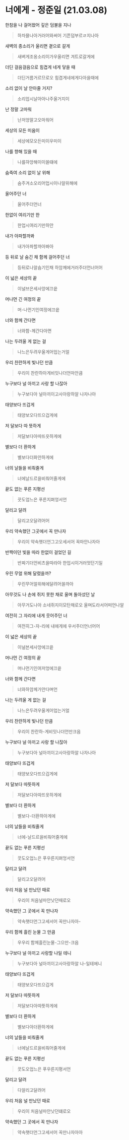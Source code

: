 # 너에게 - 정준일 (21.03.08)

한참을 나 걸어왔어 깊은 덤불을 지나

>하차믈나아거러어와써어 기픈덤부르ㄹ지나아

새벽의 종소리가 울리면 곁으로 갈게

>새벼게조옹소리이가우울리면 겨트로갈게에

더딘 걸음걸음으로 힘겹게 네게 닿을 때

>더딘거름거르므로오 힘겹게네에게다아을때에

소리 없이 날 안아줄 거지?

>소리업시날아아나주울거지이

난 정말 고마워

>난저엉말고오마워어

세상의 모든 미움이

>세상에모오든미이우미이

나를 향해 있을 때

>나를햐앙해이이쓸떄에

숨죽여 소리 없이 날 위해

>숨주겨소오리어업시이나알위해에

울어주던 너

>울어주더언너

한없이 여리기만 한

>한업시여리기만하안

내가 아파할까봐

>내가아파할까아봐아

등 뒤로 날 숨긴 채 함께 걸어주던 너

>등뒤로나알숨기인채 하암께에거러주더언너어어

이 넓은 세상의 끝

>이널브은세사앙에끄읕

머나먼 긴 여정의 끝

>머-나먼기인여정에끄읕

너와 함께 간다면 

>너와함-께간다아면

나는 두려울 게 없는 걸

>나느은두려우울게어업는거얼

우리 찬란하게 빛나던 만큼

>우리이 찬란하아게비잇나더언마안큼

누구보다 널 아끼고 사랑 할 나잖아

>누구보다아 널아끼이고사아랑하알 나자나아

태양보다 뜨겁게

>태양보오다뜨으겁게에

저 달보다 따 뜻하게

>저달보다아따뜨읏하게에

별보다 더 환하게

>별보다더화안하게에

너의 날들을 비춰줄게

>너에날드르을비춰어줄게에

끝도 없는 푸른 지평선

> 끗도업느은 푸른지펴엉서언

달리고 달려

>달리고오달려어어

우리 약속했던 그곳에서 꼭 만나자

>우리이 약속햇더언그고오세서어 꼭마안나자아

반짝이던 빛을 따라 한없이 걸었던 길

>반짜기더언비츠을따라아 한업시이거러엇던기일

우린 무얼 위해 달렸을까?

>우린무어얼위해에달려어쓸까아

아무것도 나 손에 쥐지 못한 채로 울며 돌아섰던 날

>아무거도나아 소네쥐지이모탄채로오 울며도라서어떠언나알

여전히 그 자리에 내게 웃어주던 너

>여전히그-자-리에 내애게에 우서주더언너어어

이 넓은 세상의 끝

>이널븐세사앙에끄읕

머나먼 긴 여정의 끝

>머나먼기인여저엉에끄읕

너와 함께 간다면

>너와하암께가안다며언

나는 두려울 게 없는 걸

>나느은두려우울게어업는거얼

우리 찬란하게 빛나던 만큼

>우리이 찬란하-게비잇나더언만크음

누구보다 널 아끼고 사랑 할 나잖아

>누구보다아 널아끼이고사아랑하알 나자나아

태양보다 뜨겁게

>태양보오다뜨으겁게에

저 달보다 따뜻하게

>저달보다아따뜨읏하게에

별보다 더 환하게

>별보다-더환하아게에

너의 날들을 비춰줄게

> 너에-날드르을비춰어줄게에

끝도 없는 푸른 지평선

> 끗도오업느은 푸우른지펴엉서언

달리고 달려

> 달리고오달려어

우리 처음 널 만났던 때로

> 우리이 처음널마안낫던때로오

약속했던 그 곳에서 꼭 만나자

> 약속햇더언그고세서어 꼭만나자아-

우리 함께 흘린 눈물 그 만큼

> 우우리 함께흘린눈물-그으만-크음

누구보다 널 아끼고 사랑할 나일 테니

> 누구보다아 널아끼이고사아랑하알 나-일테에니

태양보다 뜨겁게

> 태양보오다뜨으겁게

저 달보다 따뜻하게

> 저달보다아따뜻하게에

별보다 더 환하게

> 별보다아더환하게에

너의 날들을 비춰줄게

> 너에날드르을비춰어줄게에

끝도 없는 푸른 지평선

> 끗도오업느은 푸우른지평서언

달리고 달려

> 다알리고달려어

우리 처음 널 만났던 때로

> 우리이 처음널마안낫던떄로오

약속했던 그 곳에서 꼭 만나자

>약속햇더언그고세서어 꼭만나자아아